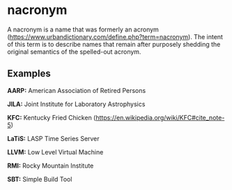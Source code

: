 # nacronym
A nacronym is a name that was formerly an acronym (https://www.urbandictionary.com/define.php?term=nacronym). The intent of this term is to describe names that remain after purposely shedding the original semantics of the spelled-out acronym. 

## Examples

**AARP:** American Association of Retired Persons

**JILA:** Joint Institute for Laboratory Astrophysics

**KFC:** Kentucky Fried Chicken (https://en.wikipedia.org/wiki/KFC#cite_note-5)

**LaTiS:** LASP Time Series Server

**LLVM:** Low Level Virtual Machine

**RMI:** Rocky Mountain Institute

**SBT:** Simple Build Tool
